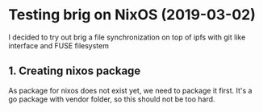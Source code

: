 # Testing brig on NixOS (2019-03-02)

I decided to try out brig a file synchronization on top of ipfs with git like interface and FUSE filesystem 

## 1. Creating nixos package

As package for nixos does not exist yet, we need to package it first.
It's a go package with vendor folder, so this should not be too hard.
